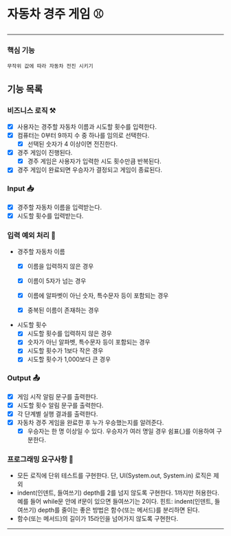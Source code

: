 # 자동차 경주 게임 ⚾️

---
### 핵심 기능
`무작위 값에 따라 자동차 전진 시키기`


## 기능 목록
### 비즈니스 로직 ⚒️ 
- [x] 사용자는 경주할 자동차 이름과 시도할 횟수를 입력한다.
- [x] 컴퓨터는 0부터 9까지 수 중 하나를 임의로 선택한다.
  - [x] 선택된 숫자가 4 이상이면 전진한다.
- [x] 경주 게임이 진행된다.
  - [x] 경주 게임은 사용자가 입력한 시도 횟수만큼 반복된다.
- [x] 경주 게임이 완료되면 우승자가 결정되고 게임이 종료된다.

### Input 📥
- [x] 경주할 자동차 이름을 입력받는다.
- [x] 시도할 횟수를 입력받는다.

### 입력 예외 처리 🧹
- 경주할 자동차 이름
  - [x] 이름을 입력하지 않은 경우
  - [x] 이름이 5자가 넘는 경우
  - [x] 이름에 알파벳이 아닌 숫자, 특수문자 등이 포함되는 경우
  - [x] 중복된 이름이 존재하는 경우


- 시도할 횟수
  - [x] 시도할 횟수를 입력하지 않은 경우
  - [x] 숫자가 아닌 알파벳, 특수문자 등이 포함되는 경우
  - [x] 시도할 횟수가 1보다 작은 경우
  - [x] 시도할 횟수가 1,000보다 큰 경우

### Output 📤
- [x] 게임 시작 알림 문구를 출력한다.
- [x] 시도할 횟수 알림 문구를 출력한다.
- [x] 각 단계별 실행 결과를 출력한다.
- [x] 자동차 경주 게임을 완료한 후 누가 우승했는지를 알려준다.
  - [x] 우승자는 한 명 이상일 수 있다. 우승자가 여러 명일 경우 쉼표(,)를 이용하여 구분한다.

### 프로그래밍 요구사항 🧐
* 모든 로직에 단위 테스트를 구현한다. 단, UI(System.out, System.in) 로직은 제외
* indent(인덴트, 들여쓰기) depth를 2를 넘지 않도록 구현한다. 1까지만 허용한다.
  예를 들어 while문 안에 if문이 있으면 들여쓰기는 2이다.
  힌트: indent(인덴트, 들여쓰기) depth를 줄이는 좋은 방법은 함수(또는 메서드)를 분리하면 된다.
* 함수(또는 메서드)의 길이가 15라인을 넘어가지 않도록 구현한다.

---